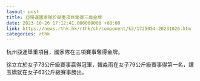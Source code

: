 ```yaml
---
layout: post
title: 亞殘運國家隊於舉重項目奪得三面金牌
date: 2023-10-26 17:12:41.000000000 +08:00
link: https://news.rthk.hk/rthk/ch/component/k2/1725054-20231026.htm
categories: rthk
---
```


杭州亞運舉重項目，國家隊在三項賽事奪得金牌。

徐立立於女子73公斤級賽事贏得冠軍，韓淼雨在女子79公斤級賽事得第一名，譚玉嬌就在女子63公斤級賽事勝出。
